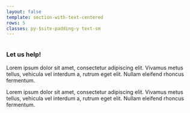 ```yaml
---
layout: false
template: section-with-text-centered
rows: 5
classes: py-$site-padding-y text-sm
---
```


<Image source="/media/images/cleaning-lady.jpg" text="Image of a lady" />

### Let us help!

Lorem ipsum dolor sit amet, consectetur adipiscing elit. Vivamus metus tellus, vehicula vel interdum a, rutrum eget elit. Nullam eleifend rhoncus fermentum.

Lorem ipsum dolor sit amet, consectetur adipiscing elit. Vivamus metus tellus, vehicula vel interdum a, rutrum eget elit. Nullam eleifend rhoncus fermentum.

<BookingButton />